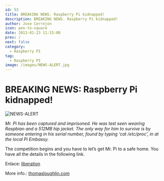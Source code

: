 ```yaml
---
id: 53
title: BREAKING NEWS. Raspberry Pi kidnapped!
description: BREAKING NEWS. Raspberry Pi kidnapped!
author: Jose Cerrejon
icon: pen-to-square
date: 2013-01-23 11:15:00
prev: /
next: false
category:
  - Raspberry PI
tag:
  - Raspberry PI
image: /images/NEWS-ALERT.jpg
---
```


# BREAKING NEWS: Raspberry Pi kidnapped!

![NEWS-ALERT](/images/NEWS-ALERT.jpg)

*Mr. Pi has been captured and imprisoned.  He was last seen wearing Raspbian and a 512MB hip jacket.  The only way for him to survive is by someone entering in his serial number, found by typing ‘cat /etc/proc', in at the local Pi Embassy.*

The competition begins and you have to let’s get Mr. Pi to a safe home. You have all the details in the following link.

Enlace: [liberation](http://thomasloughlin.com/liberation/)

More info.: [thomasloughlin.com](http://thomasloughlin.com/liberate-mr-pi-contest-day-1-update/)